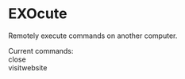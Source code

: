 # EXOcute
Remotely execute commands on another computer.

Current commands:                                                                                                                  
close                                                                                                                                                                           
visitwebsite
